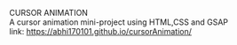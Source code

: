 CURSOR ANIMATION<br>
A cursor animation mini-project using HTML,CSS and GSAP<br>
link: https://abhi170101.github.io/cursorAnimation/

